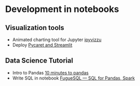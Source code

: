 # Development in notebooks

## Visualization tools

- Animated charting tool for Jupyter [ipyvizzu](https://github.com/vizzuhq/ipyvizzu)
- Deploy [Pycaret and Streamlit](https://towardsdatascience.com/pycaret-and-streamlit-how-to-create-and-deploy-data-science-web-app-273d205271a3)

## Data Science Tutorial

- Intro to Pandas [10 minutes to pandas](../dev-research/tut-ds--10-minutes-pandas.pdf)
- Write SQL in notebook [FugueSQL — SQL for Pandas, Spark](https://towardsdatascience.com/introducing-fuguesql-sql-for-pandas-spark-and-dask-dataframes-63d461a16b27)
